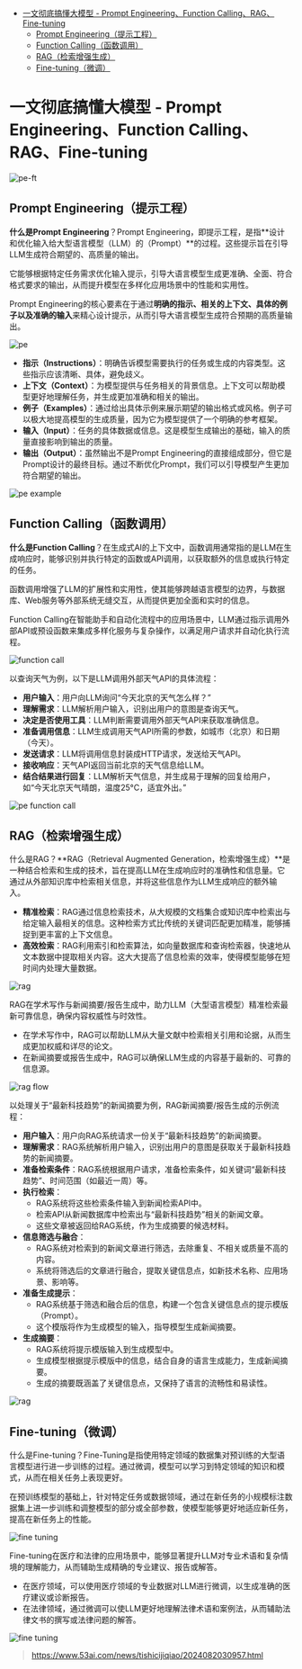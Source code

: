 - [一文彻底搞懂大模型 - Prompt Engineering、Function Calling、RAG、Fine-tuning](#一文彻底搞懂大模型---prompt-engineeringfunction-callingragfine-tuning)
  - [Prompt Engineering（提示工程）](#prompt-engineering提示工程)
  - [Function Calling（函数调用）](#function-calling函数调用)
  - [RAG（检索增强生成）](#rag检索增强生成)
  - [Fine-tuning（微调）](#fine-tuning微调)


# 一文彻底搞懂大模型 - Prompt Engineering、Function Calling、RAG、Fine-tuning

![pe-ft](./pics/pe-ft.png)

## Prompt Engineering（提示工程）

**什么是Prompt Engineering**？Prompt Engineering，即提示工程，是指**设计和优化输入给大型语言模型（LLM）的（Prompt）**的过程。这些提示旨在引导LLM生成符合期望的、高质量的输出。

它能够根据特定任务需求优化输入提示，引导大语言模型生成更准确、全面、符合格式要求的输出，从而提升模型在多样化应用场景中的性能和实用性。

Prompt Engineering的核心要素在于通过**明确的指示、相关的上下文、具体的例子以及准确的输入**来精心设计提示，从而引导大语言模型生成符合预期的高质量输出。

![pe](./pics/pe-pe.png)

- **指示（Instructions）**：明确告诉模型需要执行的任务或生成的内容类型。这些指示应该清晰、具体，避免歧义。
- **上下文（Context）**：为模型提供与任务相关的背景信息。上下文可以帮助模型更好地理解任务，并生成更加准确和相关的输出。
- **例子（Examples）**：通过给出具体示例来展示期望的输出格式或风格。例子可以极大地提高模型的生成质量，因为它为模型提供了一个明确的参考框架。
- **输入（Input）**：任务的具体数据或信息。这是模型生成输出的基础，输入的质量直接影响到输出的质量。
- **输出（Output）**：虽然输出不是Prompt Engineering的直接组成部分，但它是Prompt设计的最终目标。通过不断优化Prompt，我们可以引导模型产生更加符合期望的输出。

![pe example](./pics/pe-example.png)

## Function Calling（函数调用）

**什么是Function Calling**？在生成式AI的上下文中，函数调用通常指的是LLM在生成响应时，能够识别并执行特定的函数或API调用，以获取额外的信息或执行特定的任务。

函数调用增强了LLM的扩展性和实用性，使其能够跨越语言模型的边界，与数据库、Web服务等外部系统无缝交互，从而提供更加全面和实时的信息。

Function Calling在智能助手和自动化流程中的应用场景中，LLM通过指示调用外部API或预设函数来集成多样化服务与复杂操作，以满足用户请求并自动化执行流程。

![function call](./pics/pe-fc.png)

以查询天气为例，以下是LLM调用外部天气API的具体流程：

- **用户输入**：用户向LLM询问“今天北京的天气怎么样？”
- **理解需求**：LLM解析用户输入，识别出用户的意图是查询天气。
- **决定是否使用工具**：LLM判断需要调用外部天气API来获取准确信息。
- **准备调用信息**：LLM生成调用天气API所需的参数，如城市（北京）和日期（今天）。
- **发送请求**：LLM将调用信息封装成HTTP请求，发送给天气API。
- **接收响应**：天气API返回当前北京的天气信息给LLM。
- **结合结果进行回复**：LLM解析天气信息，并生成易于理解的回复给用户，如“今天北京天气晴朗，温度25°C，适宜外出。”

![pe function call](./pics/pe-fc-flow.png)

## RAG（检索增强生成）

什么是RAG？**RAG（Retrieval Augmented Generation，检索增强生成）**是一种结合检索和生成的技术，旨在提高LLM在生成响应时的准确性和信息量。它通过从外部知识库中检索相关信息，并将这些信息作为LLM生成响应的额外输入。

- **精准检索**：RAG通过信息检索技术，从大规模的文档集合或知识库中检索出与给定输入最相关的信息。这种检索方式比传统的关键词匹配更加精准，能够捕捉到更丰富的上下文信息。
- **高效检索**：RAG利用索引和检索算法，如向量数据库和查询检索器，快速地从文本数据中提取相关内容。这大大提高了信息检索的效率，使得模型能够在短时间内处理大量数据。

![rag](./pics/pe-rag.png)

RAG在学术写作与新闻摘要/报告生成中，助力LLM（大型语言模型）精准检索最新可靠信息，确保内容权威性与时效性。

- 在学术写作中，RAG可以帮助LLM从大量文献中检索相关引用和论据，从而生成更加权威和详尽的论文。
- 在新闻摘要或报告生成中，RAG可以确保LLM生成的内容基于最新的、可靠的信息源。

![rag flow](./pics/pe-rag-flow.png)

以处理关于“最新科技趋势”的新闻摘要为例，RAG新闻摘要/报告生成的示例流程：

- **用户输入**：用户向RAG系统请求一份关于“最新科技趋势”的新闻摘要。
- **理解需求**：RAG系统解析用户输入，识别出用户的意图是获取关于最新科技趋势的新闻摘要。
- **准备检索条件**：RAG系统根据用户请求，准备检索条件，如关键词“最新科技趋势”、时间范围（如最近一周）等。
- **执行检索**：
  - RAG系统将这些检索条件输入到新闻检索API中。
  - 检索API从新闻数据库中检索出与“最新科技趋势”相关的新闻文章。
  - 这些文章被返回给RAG系统，作为生成摘要的候选材料。
- **信息筛选与融合**：
  - RAG系统对检索到的新闻文章进行筛选，去除重复、不相关或质量不高的内容。
  - 系统将筛选后的文章进行融合，提取关键信息点，如新技术名称、应用场景、影响等。
- **准备生成提示**：
  - RAG系统基于筛选和融合后的信息，构建一个包含关键信息点的提示模版（Prompt）。
  - 这个模版将作为生成模型的输入，指导模型生成新闻摘要。
- **生成摘要**：
  - RAG系统将提示模版输入到生成模型中。
  - 生成模型根据提示模版中的信息，结合自身的语言生成能力，生成新闻摘要。
  - 生成的摘要既涵盖了关键信息点，又保持了语言的流畅性和易读性。

![rag](./pics/pe-rag-llm.png)

## Fine-tuning（微调）

什么是Fine-tuning？Fine-Tuning是指使用特定领域的数据集对预训练的大型语言模型进行进一步训练的过程。通过微调，模型可以学习到特定领域的知识和模式，从而在相关任务上表现更好。

在预训练模型的基础上，针对特定任务或数据领域，通过在新任务的小规模标注数据集上进一步训练和调整模型的部分或全部参数，使模型能够更好地适应新任务，提高在新任务上的性能。

![fine tuning](./pics/pe-ft-scope.png)

Fine-tuning在医疗和法律的应用场景中，能够显著提升LLM对专业术语和复杂情境的理解能力，从而辅助生成精确的专业建议、报告或解答。

- 在医疗领域，可以使用医疗领域的专业数据对LLM进行微调，以生成准确的医疗建议或诊断报告。 
- 在法律领域，通过微调可以使LLM更好地理解法律术语和案例法，从而辅助法律文书的撰写或法律问题的解答。

![fine tuning](./pics/pe-pret-ft.png)


> https://www.53ai.com/news/tishicijiqiao/2024082030957.html
